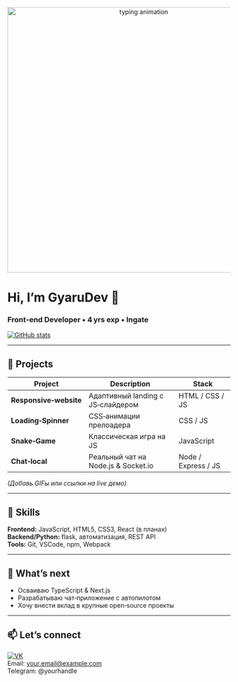 <p align="center">
  <img src="https://path.to/your/intro.gif" alt="typing animation" width="600"/>
</p>

# Hi, I’m **GyaruDev** 👋  
### Front‑end Developer • 4 yrs exp • Ingate

[![GitHub stats](https://github-readme-stats.vercel.app/api?username=H4ckMM3&show_icons=true)](https://github.com/H4ckMM3)

---

## 💼 Projects
| Project | Description | Stack |
|--------|-------------|--------|
| **Responsive‑website** | Адаптивный landing с JS‑слайдером | HTML / CSS / JS |
| **Loading‑Spinner** | CSS‑анимации прелоадера | CSS / JS |
| **Snake‑Game** | Классическая игра на JS | JavaScript |
| **Chat‑local** | Реальный чат на Node.js & Socket.io | Node / Express / JS |

*(Добавь GIFы или ссылки на live демо)*

---

## 🎯 Skills  
**Frontend:** JavaScript, HTML5, CSS3, React (в планах)  
**Backend/Python:** flask, автоматизация, REST API  
**Tools:** Git, VSCode, npm, Webpack  

---

## 🚀 What’s next  
- Осваиваю TypeScript & Next.js  
- Разрабатываю чат‑приложение с автопилотом  
- Хочу внести вклад в крупные open‑source проекты  

---

## 📫 Let’s connect  
[![VK](https://img.shields.io/badge/VK–blue?logo=vk)](https://vk.com/h4ckm3)  
Email: your.email@example.com  
Telegram: @yourhandle  
